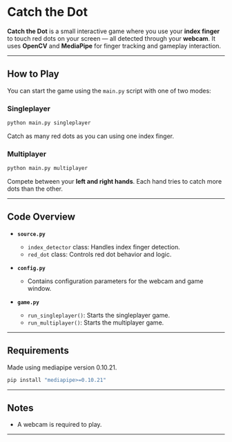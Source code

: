 # Catch the Dot 

**Catch the Dot** is a small interactive game where you use your **index finger** to touch red dots on your screen — all detected through your **webcam**. It uses **OpenCV** and **MediaPipe** for finger tracking and gameplay interaction.

---

## How to Play

You can start the game using the `main.py` script with one of two modes:

### Singleplayer
```bash
python main.py singleplayer
```
Catch as many red dots as you can using one index finger.

### Multiplayer
```bash
python main.py multiplayer
```
Compete between your **left and right hands**. Each hand tries to catch more dots than the other.

---

## Code Overview

- **`source.py`**
  - `index_detector` class: Handles index finger detection.
  - `red_dot` class: Controls red dot behavior and logic.

- **`config.py`**
  - Contains configuration parameters for the webcam and game window.

- **`game.py`**
  - `run_singleplayer()`: Starts the singleplayer game.
  - `run_multiplayer()`: Starts the multiplayer game.

---

## Requirements

Made using mediapipe version 0.10.21.

```bash
pip install "mediapipe>=0.10.21"
```


---

## Notes

- A webcam is required to play.

---


